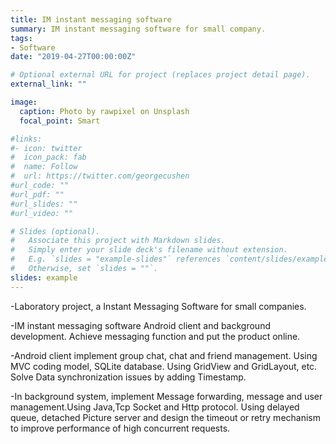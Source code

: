 ```yaml
---
title: IM instant messaging software
summary: IM instant messaging software for small company.
tags:
- Software
date: "2019-04-27T00:00:00Z"

# Optional external URL for project (replaces project detail page).
external_link: ""

image:
  caption: Photo by rawpixel on Unsplash
  focal_point: Smart

#links:
#- icon: twitter
#  icon_pack: fab
#  name: Follow
#  url: https://twitter.com/georgecushen
#url_code: ""
#url_pdf: ""
#url_slides: ""
#url_video: ""

# Slides (optional).
#   Associate this project with Markdown slides.
#   Simply enter your slide deck's filename without extension.
#   E.g. `slides = "example-slides"` references `content/slides/example-slides.md`.
#   Otherwise, set `slides = ""`.
slides: example
---
```


-Laboratory project, a Instant Messaging Software for small companies.

-IM instant messaging software Android client and background development. Achieve messaging function and put the product online.

-Android client implement group chat, chat and friend management. Using MVC coding model, SQLite database. Using GridView and GridLayout, etc. Solve Data synchronization issues by adding Timestamp. 

-In background system, implement Message forwarding, message and user management.Using Java,Tcp Socket and Http protocol. Using delayed queue, detached Picture server and design the timeout or retry mechanism to improve performance of high concurrent requests. 

